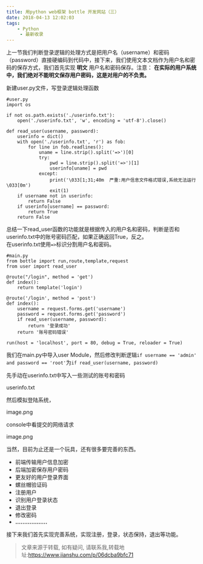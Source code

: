 ```yaml
---
title: 用python web框架 bottle 开发网站（三）
date: 2018-04-13 12:02:03
tags:
	- Python
	 - 最新收录
---
```

上一节我们判断登录逻辑的处理方式是把用户名（username）和密码（password）直接硬编码到代码中，接下来，我们使用文本文档作为用户名和密码的保存方式，我们首先实现
**明文** 用户名和密码保存。注意： **在实际的用户系统中，我们绝对不能明文保存用户密码，这是对用户的不负责。**

新建user.py文件，写登录逻辑处理函数

    
    
    #user.py
    import os
    
    if not os.path.exists('./userinfo.txt'):
        open('./userinfo.txt', 'w', encoding = 'utf-8').close()
        
    def read_user(username, password):
        userinfo = dict()
        with open('./userinfo.txt', 'r') as fob:
            for line in fob.readlines():
                uname = line.strip().split('=>')[0]
                try:
                    pwd = line.strip().split('=>')[1]
                    userinfo[uname] = pwd
                except:
                    print('\033[1;31;40m  严重:用户信息文件格式错误,系统无法运行 \033[0m')
                    exit(1)
        if username not in userinfo:
            return False
        if userinfo[username] == password:
            return True
        return False
    

总结一下read_user函数的功能就是根据传入的用户名和密码，判断是否和userinfo.txt中的账号密码匹配，如果正确返回True，反之。  
在userinfo.txt使用`=>`标识分割用户名和密码。

    
    
    #main.py
    from bottle import run,route,template,request
    from user import read_user
    
    @route("/login", method = 'get')
    def index():
        return template('login')
    
    @route('/login', method = 'post')
    def index():
        username = request.forms.get('username')
        password = request.forms.get('password')
        if read_user(username, password):
            return '登录成功'
        return '账号密码错误'
        
    run(host = 'localhost', port = 80, debug = True, reloader = True)
    

我们在main.py中导入user Module，然后修改判断逻辑`if username == 'admin' and password ==
'root'`为`if read_user(username, password)`

先手动在userinfo.txt中写入一些测试的账号和密码

  

userinfo.txt

然后模拟登陆系统，

image.png

  

console中看提交的网络请求

  

image.png

当然，目前为止还是一个玩具，还有很多要完善的东西。

  * 前端传输用户信息加密
  * 后端加密保存用户密码
  * 更友好的用户登录界面
  * 螺丝帽验证码
  * 注册用户
  * 识别用户登录状态
  * 退出登录
  * 修改密码
  * **………………**

接下来我们首先实现完善系统，实现注册，登录，状态保持，退出等功能。


> 文章来源于转载, 如有疑问, 请联系我,转载地址:https://www.jianshu.com/p/06dcba9bfc71 